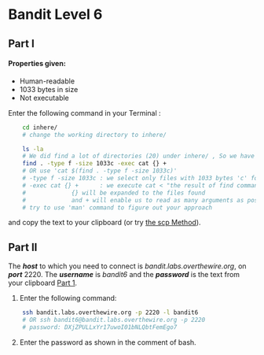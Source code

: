 # Bandit Level 6
## Part I

#### Properties given:

- Human-readable
- 1033 bytes in size
- Not executable

Enter the following command in your Terminal :  
```bash
    cd inhere/
    # change the working directory to inhere/
```
```bash
    ls -la
    # We did find a lot of directories (20) under inhere/ , So we have to automate the search about the properties given
    find . -type f -size 1033c -exec cat {} +
    # OR use 'cat $(find . -type f -size 1033c)'
    # -type f -size 1033c : we select only files with 1033 bytes 'c' for bytes
    # -exec cat {} +      : we execute cat < "the result of find command" 
    #             {} will be expanded to the files found 
    #             and + will enable us to read as many arguments as possible per invocation of cat
    # try to use 'man' command to figure out your approach
```
and copy the text to your clipboard (or try [the scp Method](https://github.com/Reda-BELHAJ/OverTheWire/blob/main/Bandit/Bandit0-9/Level1.md#part-i)).

## Part II

The ***host*** to which you need to connect is *bandit.labs.overthewire.org*, on ***port*** 2220. The ***username*** is *bandit6* and the ***password*** is the text from your clipboard [Part 1](https://github.com/Reda-BELHAJ/OverTheWire/blob/main/Bandit/Bandit0-9/Level6.md#part-i). 

1. Enter the following command:  

```bash
	ssh bandit.labs.overthewire.org -p 2220 -l bandit6
	# OR ssh bandit6@bandit.labs.overthewire.org -p 2220
	# password: DXjZPULLxYr17uwoI01bNLQbtFemEgo7
```
2. Enter the password as shown in the comment of bash.
